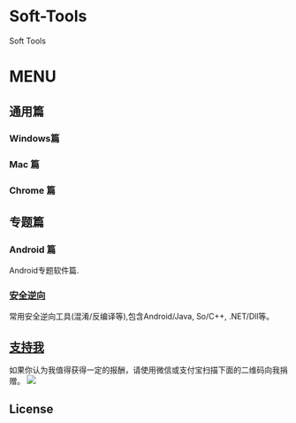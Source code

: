 # Soft-Tools
Soft Tools


# MENU

## 通用篇

### Windows篇

### Mac 篇

### Chrome 篇

## 专题篇

### Android 篇
Android专题软件篇.

### [安全逆向](https://github.com/skyseraph/Soft-Tools/blob/master/docs/Reverse.md)
常用安全逆向工具(混淆/反编译等),包含Android/Java, So/C++, .NET/Dll等。


[支持我](http://www.skyseraph.com)
-------
如果你认为我值得获得一定的报酬，请使用微信或支付宝扫描下面的二维码向我捐赠。
![](http://7xo4q8.com1.z0.glb.clouddn.com/skyseraph/2016/wx_zfb.jpg "")


License
-------